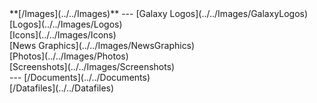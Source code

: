 <div class='linkbox'>
**[/Images](../../Images)**
---
[Galaxy Logos](../../Images/GalaxyLogos)<br />
[Logos](../../Images/Logos)<br />
[Icons](../../Images/Icons)<br />
[News Graphics](../../Images/NewsGraphics)<br />
[Photos](../../Images/Photos)<br />
[Screenshots](../../Images/Screenshots)<br />
---
[/Documents](../../Documents)<br />
[/Datafiles](../../Datafiles)<br />
</div>
